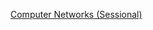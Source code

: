 [Computer Networks (Sessional)](https://github.com/Ishrak-Adit07/CSE322_Computer_Networks_Sessional)